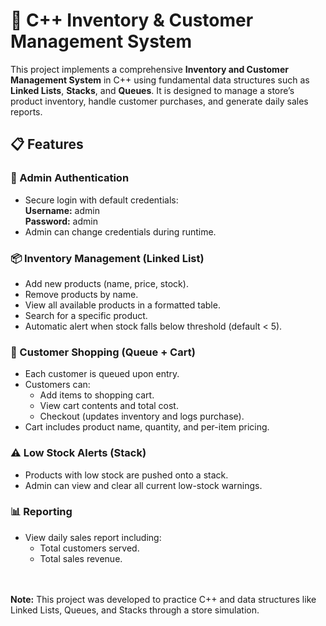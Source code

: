 # 🛒 C++ Inventory & Customer Management System

This project implements a comprehensive **Inventory and Customer Management System** in C++ using fundamental data structures such as **Linked Lists**, **Stacks**, and **Queues**. It is designed to manage a store’s product inventory, handle customer purchases, and generate daily sales reports.


## 📋 Features

### 🔐 Admin Authentication
- Secure login with default credentials:  
  **Username:** admin  
  **Password:** admin  
- Admin can change credentials during runtime.

### 📦 Inventory Management (Linked List)
- Add new products (name, price, stock).
- Remove products by name.
- View all available products in a formatted table.
- Search for a specific product.
- Automatic alert when stock falls below threshold (default < 5).

### 🧺 Customer Shopping (Queue + Cart)
- Each customer is queued upon entry.
- Customers can:
  - Add items to shopping cart.
  - View cart contents and total cost.
  - Checkout (updates inventory and logs purchase).
- Cart includes product name, quantity, and per-item pricing.

### ⚠️ Low Stock Alerts (Stack)
- Products with low stock are pushed onto a stack.
- Admin can view and clear all current low-stock warnings.

### 📊 Reporting
- View daily sales report including:
  - Total customers served.
  - Total sales revenue.
<br><br><br>

**Note:** This project was developed to practice C++ and data structures like Linked Lists, Queues, and Stacks through a store simulation.

